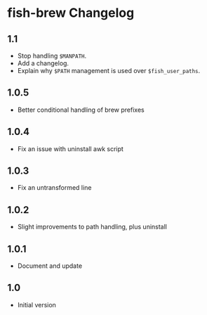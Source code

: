 # fish-brew Changelog

## 1.1

* Stop handling `$MANPATH`.
* Add a changelog.
* Explain why `$PATH` management is used over `$fish_user_paths`.

## 1.0.5

* Better conditional handling of brew prefixes

## 1.0.4

* Fix an issue with uninstall awk script

## 1.0.3

* Fix an untransformed line

## 1.0.2

* Slight improvements to path handling, plus uninstall

## 1.0.1

* Document and update

## 1.0

* Initial version
